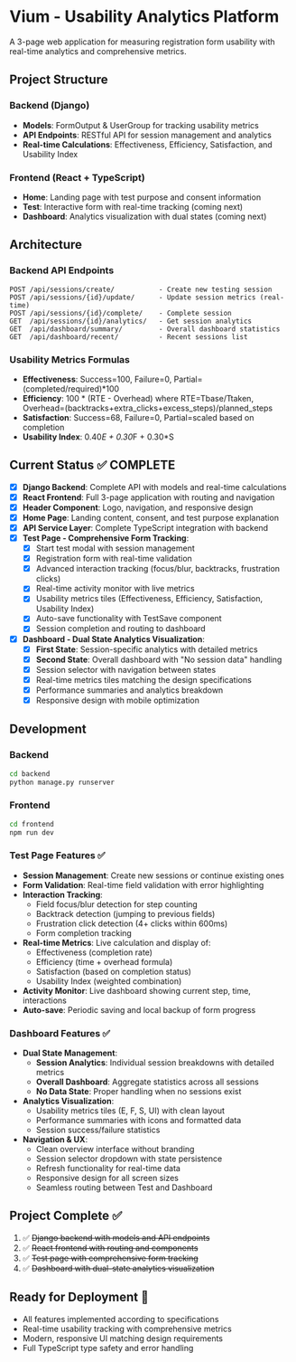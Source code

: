 # Vium - Usability Analytics Platform

A 3-page web application for measuring registration form usability with real-time analytics and comprehensive metrics.

## Project Structure

### Backend (Django)
- **Models**: FormOutput & UserGroup for tracking usability metrics
- **API Endpoints**: RESTful API for session management and analytics
- **Real-time Calculations**: Effectiveness, Efficiency, Satisfaction, and Usability Index

### Frontend (React + TypeScript)
- **Home**: Landing page with test purpose and consent information
- **Test**: Interactive form with real-time tracking (coming next)
- **Dashboard**: Analytics visualization with dual states (coming next)

## Architecture

### Backend API Endpoints
```
POST /api/sessions/create/           - Create new testing session
POST /api/sessions/{id}/update/      - Update session metrics (real-time)
POST /api/sessions/{id}/complete/    - Complete session
GET  /api/sessions/{id}/analytics/   - Get session analytics
GET  /api/dashboard/summary/         - Overall dashboard statistics
GET  /api/dashboard/recent/          - Recent sessions list
```

### Usability Metrics Formulas
- **Effectiveness**: Success=100, Failure=0, Partial=(completed/required)*100
- **Efficiency**: 100 * (RTE - Overhead) where RTE=Tbase/Ttaken, Overhead=(backtracks+extra_clicks+excess_steps)/planned_steps
- **Satisfaction**: Success=68, Failure=0, Partial=scaled based on completion
- **Usability Index**: 0.40*E + 0.30*F + 0.30*S

## Current Status ✅ COMPLETE
- [x] **Django Backend**: Complete API with models and real-time calculations
- [x] **React Frontend**: Full 3-page application with routing and navigation
- [x] **Header Component**: Logo, navigation, and responsive design
- [x] **Home Page**: Landing content, consent, and test purpose explanation
- [x] **API Service Layer**: Complete TypeScript integration with backend
- [x] **Test Page - Comprehensive Form Tracking**:
  - [x] Start test modal with session management
  - [x] Registration form with real-time validation
  - [x] Advanced interaction tracking (focus/blur, backtracks, frustration clicks)
  - [x] Real-time activity monitor with live metrics
  - [x] Usability metrics tiles (Effectiveness, Efficiency, Satisfaction, Usability Index)
  - [x] Auto-save functionality with TestSave component
  - [x] Session completion and routing to dashboard
- [x] **Dashboard - Dual State Analytics Visualization**:
  - [x] **First State**: Session-specific analytics with detailed metrics
  - [x] **Second State**: Overall dashboard with "No session data" handling
  - [x] Session selector with navigation between states
  - [x] Real-time metrics tiles matching the design specifications
  - [x] Performance summaries and analytics breakdown
  - [x] Responsive design with mobile optimization

## Development

### Backend
```bash
cd backend
python manage.py runserver
```

### Frontend
```bash
cd frontend
npm run dev
```

### Test Page Features ✅
- **Session Management**: Create new sessions or continue existing ones
- **Form Validation**: Real-time field validation with error highlighting
- **Interaction Tracking**:
  - Field focus/blur detection for step counting
  - Backtrack detection (jumping to previous fields)
  - Frustration click detection (4+ clicks within 600ms)
  - Form completion tracking
- **Real-time Metrics**: Live calculation and display of:
  - Effectiveness (completion rate)
  - Efficiency (time + overhead formula)
  - Satisfaction (based on completion status)
  - Usability Index (weighted combination)
- **Activity Monitor**: Live dashboard showing current step, time, interactions
- **Auto-save**: Periodic saving and local backup of form progress

### Dashboard Features ✅
- **Dual State Management**:
  - **Session Analytics**: Individual session breakdowns with detailed metrics
  - **Overall Dashboard**: Aggregate statistics across all sessions
  - **No Data State**: Proper handling when no sessions exist
- **Analytics Visualization**:
  - Usability metrics tiles (E, F, S, UI) with clean layout
  - Performance summaries with icons and formatted data
  - Session success/failure statistics
- **Navigation & UX**:
  - Clean overview interface without branding
  - Session selector dropdown with state persistence
  - Refresh functionality for real-time data
  - Responsive design for all screen sizes
  - Seamless routing between Test and Dashboard

## Project Complete ✅
1. ✅ ~~Django backend with models and API endpoints~~
2. ✅ ~~React frontend with routing and components~~
3. ✅ ~~Test page with comprehensive form tracking~~
4. ✅ ~~Dashboard with dual-state analytics visualization~~

## Ready for Deployment 🚀
- All features implemented according to specifications
- Real-time usability tracking with comprehensive metrics
- Modern, responsive UI matching design requirements
- Full TypeScript type safety and error handling
